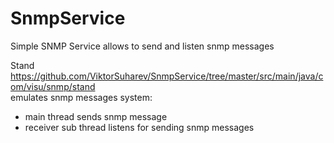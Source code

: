 # SnmpService
Simple SNMP Service
allows to send and listen snmp messages

Stand https://github.com/ViktorSuharev/SnmpService/tree/master/src/main/java/com/visu/snmp/stand <br>
emulates snmp messages system:
- main thread sends snmp message
- receiver sub thread listens for sending snmp messages 
